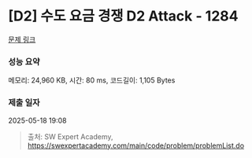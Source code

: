 # [D2] 수도 요금 경쟁 D2 Attack - 1284 

[문제 링크](https://swexpertacademy.com/main/code/problem/problemDetail.do?contestProbId=AV189xUaI8UCFAZN) 

### 성능 요약

메모리: 24,960 KB, 시간: 80 ms, 코드길이: 1,105 Bytes

### 제출 일자

2025-05-18 19:08



> 출처: SW Expert Academy, https://swexpertacademy.com/main/code/problem/problemList.do